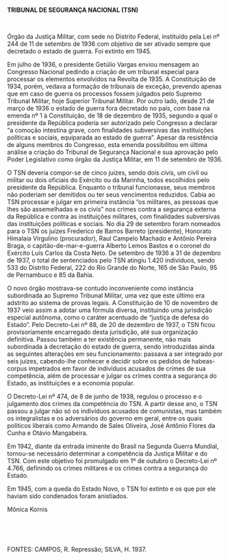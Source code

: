 **TRIBUNAL DE SEGURANÇA NACIONAL (TSN)**

 

Órgão da Justiça Militar, com sede no Distrito Federal, instituído pela
Lei nº 244 de 11 de setembro de 1936 com objetivo de ser ativado sempre
que decretado o estado de guerra. Foi extinto em 1945.

Em julho de 1936, o presidente Getúlio Vargas enviou mensagem ao
Congresso Nacional pedindo a criação de um tribunal especial para
processar os elementos envolvidos na Revolta de 1935. A Constituição de
1934, porém, vedava a formação de tribunais de exceção, prevendo apenas
que em caso de guerra os processos fossem julgados pelo Supremo Tribunal
Militar, hoje Superior Tribunal Militar. Por outro lado, desde 21 de
março de 1936 o estado de guerra fora decretado no país, com base na
emenda nº 1 à Constituição, de 18 de dezembro de 1935, segundo a qual o
presidente da República poderia ser autorizado pelo Congresso a declarar
“a comoção intestina grave, com finalidades subversivas das instituições
políticas e sociais, equiparada ao estado de guerra”. Apesar da
resistência de alguns membros do Congresso, esta emenda possibilitou em
última análise a criação do Tribunal de Segurança Nacional e sua
aprovação pelo Poder Legislativo como órgão da Justiça Militar, em 11 de
setembro de 1936.

O TSN deveria compor-se de cinco juízes, sendo dois civis, um civil ou
militar ou dois oficiais do Exército ou da Marinha, todos escolhidos
pelo presidente da República. Enquanto o tribunal funcionasse, seus
membros não poderiam ser demitidos ou ter seus vencimentos reduzidos.
Cabia ao TSN processar e julgar em primeira instância “os militares, as
pessoas que lhes são assemelhadas e os civis” nos crimes contra a
segurança externa da República e contra as instituições militares, com
finalidades subversivas das instituições políticas e sociais. No dia 29
de setembro foram nomeados para o TSN os juízes Frederico de Barros
Barreto (presidente), Honorato Himalaia Virgulino (procurador), Raul
Campelo Machado e Antônio Pereira Braga, o capitão-de-mar-e-guerra
Alberto Lemos Bastos e o coronel do Exército Luís Carlos da Costa Neto.
De setembro de 1936 a 31 de dezembro de 1937, o total de sentenciados
pelo TSN atingiu 1.420 indivíduos, sendo 533 do Distrito Federal, 222 do
Rio Grande do Norte, 165 de São Paulo, 95 de Pernambuco e 85 da Bahia.

O novo órgão mostrava-se contudo inconveniente como instância
subordinada ao Supremo Tribunal Militar, uma vez que este último era
adstrito ao sistema de provas legais. A Constituição de 10 de novembro
de 1937 veio assim a adotar uma fórmula diversa, instituindo uma
jurisdição especial autônoma, como o caráter acentuado de “justiça de
defesa do Estado”. Pelo Decreto-Lei nº 88, de 20 de dezembro de 1937, o
TSN ficou provisoriamente encarregado desta jurisdição, até sua
organização definitiva. Passou também a ter existência permanente, não
mais subordinada à decretação do estado de guerra, sendo introduzidas
ainda as seguintes alterações em seu funcionamento: passava a ser
integrado por seis juízes, cabendo-lhe conhecer e decidir sobre os
pedidos de habeas-corpus impetrados em favor de indivíduos acusados de
crimes de sua competência, além de processar e julgar os crimes contra a
segurança do Estado, as instituições e a economia popular.

O Decreto-Lei nº 474, de 8 de junho de 1938, regulou o processo e o
julgamento dos crimes da competência do TSN. A partir desse ano, o TSN
passou a julgar não só os indivíduos acusados de comunistas, mas também
os integralistas e os adversários do governo em geral, entre os quais
políticos liberais como Armando de Sales Oliveira, José Antônio Flores
da Cunha e Otávio Mangabeira.

Em 1942, diante da entrada iminente do Brasil na Segunda Guerra Mundial,
tornou-se necessário determinar a competência da Justiça Militar e do
TSN. Com este objetivo foi promulgado em 1º de outubro o Decreto-Lei nº
4.766, definindo os crimes militares e os crimes contra a segurança do
Estado.

Em 1945, com a queda do Estado Novo, o TSN foi extinto e os que por ele
haviam sido condenados foram anistiados.

Mônica Kornis

 

 

FONTES: CAMPOS, R. Repressão; SILVA, H. 1937.

 
